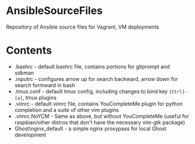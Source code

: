 # AnsibleSourceFiles

Repository of Ansible source files for Vagrant, VM deployments

# Contents

* .bashrc - default bashrc file, contains portions for gitprompt and sdkman
* .inputrc - configures arrow up for search backward, arrow down for search formward in bash
* .tmux.conf - default tmux config, including changes to bind key `[Ctrl]-[a]`, tmux plugins
* .vimrc - default vimrc file, contains YouCompleteMe plugin for python completion and a suite of other vim plugins
* .vimrc.NoYCM - Same as above, but without YouCompleteMe (useful for raspbian/other distros that don't have the necessary vim-gtk package)
* Ghost\nginx_default - a simple nginx proxypass for local Ghost development
